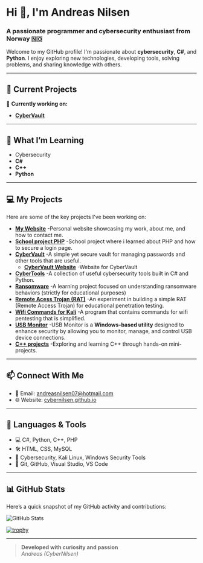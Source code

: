 # Hi 👋, I'm Andreas Nilsen

### A passionate programmer and cybersecurity enthusiast from Norway 🇳🇴

Welcome to my GitHub profile! I'm passionate about **cybersecurity**, **C#**, and **Python**. I enjoy exploring new technologies, developing tools, solving problems, and sharing knowledge with others.

---

## 🌟 Current Projects

🔭 **Currently working on:**  
- [**CyberVault**](https://github.com/CyberNilsen/CyberVault)

---

## 🌱 What I’m Learning

- Cybersecurity
- **C#**
- **C++**
- **Python**

---

## 💻 My Projects

Here are some of the key projects I've been working on:

- [**My Website**](https://cybernilsen.github.io/Andreas-Nettside/)
  -Personal website showcasing my work, about me, and how to contact me.
- [**School project PHP**](https://github.com/CyberNilsen/Oppdag-Norge-databasenettside)
   -School project where i learned about PHP and how to secure a login page.
- [**CyberVault**](https://github.com/CyberNilsen/CyberVault)
  -A simple yet secure vault for managing passwords and other tools that are useful.
    - [**CyberVault Website**](https://github.com/CyberNilsen/CyberVault-website)
    -Website for CyberVault
- [**CyberTools**](https://github.com/CyberNilsen/CyberTools)
  -A collection of useful cybersecurity tools built in C# and Python.
- [**Ransomware**](https://github.com/CyberNilsen/Ransomware)
  -A learning project focused on understanding ransomware behaviors (strictly for educational purposes)
- [**Remote Acess Trojan (RAT)**](https://github.com/CyberNilsen/Remote-Access-Trojan)
  -An experiment in building a simple RAT (Remote Access Trojan) for educational penetration testing.
- [**Wifi Commands for Kali**](https://github.com/CyberNilsen/Wifi-Commands-Kali)
  -A program that contains commands for wifi pentesting that is simplified.
- [**USB Monitor**](https://github.com/CyberNilsen/USB-Monitor)
  -USB Monitor is a **Windows-based utility** designed to enhance security by allowing you to monitor, manage, and control USB device connections.
- [**C++ projects**](https://github.com/CyberNilsen/CPP-projects)
   -Exploring and learning C++ through hands-on mini-projects.


---


## 📫 Connect With Me

- 💌 Email: [andreasnilsen07@hotmail.com](mailto:andreasnilsen07@hotmail.com)
- 🌐 Website: [cybernilsen.github.io](https://cybernilsen.github.io/Andreas-Nettside/)

---

## 🚀 Languages & Tools

- 💻 C#, Python, C++, PHP
- 🛠️ HTML, CSS, MySQL
- 🔐 Cybersecurity, Kali Linux, Windows Security Tools
- 🔧 Git, GitHub, Visual Studio, VS Code

---

## 📊 GitHub Stats

Here’s a quick snapshot of my GitHub activity and contributions:

<p align="left">
  <img src="https://github-readme-stats.vercel.app/api?username=CyberNilsen&show_icons=true&theme=dark" alt="GitHub Stats"/>
</p>

[![trophy](https://github-profile-trophy.vercel.app/?username=CyberNilsen&theme=onedark)](https://github.com/ryo-ma/github-profile-trophy)

---

> **Developed with curiosity and passion**  
> *Andreas (CyberNilsen)*
